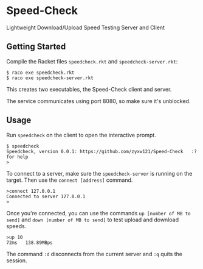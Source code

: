 # Speed-Check
Lightweight Download/Upload Speed Testing Server and Client


## Getting Started

Compile the Racket files `speedcheck.rkt` and `speedcheck-server.rkt`:

```
$ raco exe speedcheck.rkt
$ raco exe speedcheck-server.rkt
```

This creates two executables, the Speed-Check client and server. 

The service communicates using port 8080, so make sure it's unblocked.


## Usage
Run `speedcheck` on the client to open the interactive prompt.

```
$ speedcheck
Speedcheck, version 0.0.1: https://github.com/zyxw121/Speed-Check   :? for help
>
```

To connect to a server, make sure the `speedcheck-server` is running on the target. Then use the `connect [address]` command.

```
>connect 127.0.0.1
Connected to server 127.0.0.1
>
```

Once you're connected, you can use the commands `up [number of MB to send]` and `down [number of MB to send]` to test upload and download speeds.

```
>up 10
72ms   138.89MBps
```

The command `:d` disconnects from the current server and `:q` quits the session.


